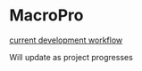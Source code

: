 # MacroPro
[current development workflow](https://trello.com/b/mtZRxivh/macropro)

Will update as project progresses
